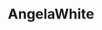 ---
title: AngelaWhite
crosslinks:
- livven
- PORN4U
- NSFWFunny
- AvaAddams
- IncestPorn
- StruggleFucking
- Lordosis
- PickHerOutfit
- NothingButNecklace
- LenaPaul
- XXX_And_Source
- NicoletteShea
- GiannaMichaels
- TheHottestPornStars
- chickswithchokers
- Drama
- Pee
- Stacked
---